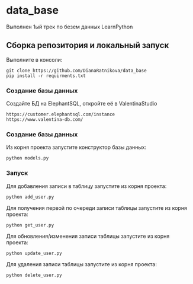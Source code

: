 # data_base
Выполнен 1ый трек по безем данных LearnPython



## Сборка репозитория и локальный запуск
Выполните в консоли:
```
git clone https://github.com/DianaRatnikova/data_base
pip install -r requirments.txt
```
 
### Создание базы данных
Создайте БД на ElephantSQL, откройте её в ValentinaStudio
```
https://customer.elephantsql.com/instance
https://www.valentina-db.com/
```

### Создание базы данных
Из корня проекта запустите конструктор базы данных:
```
python models.py
```

### Запуск
Для добавления записи в таблицу запустите из корня проекта:
```
python add_user.py
```
Для получения первой по очереди записи таблицы запустите из корня проекта:
```
python get_user.py
```
Для обновления/изменения записи таблицы запустите из корня проекта:
```
python update_user.py
```
Для удаления записи таблицы запустите из корня проекта:
```
python delete_user.py
```

